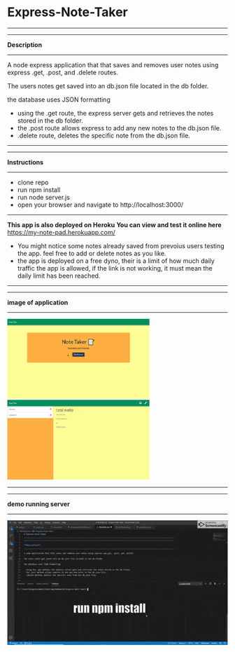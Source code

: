 # Express-Note-Taker
________________________________________________________________________________________________________________________________________
________________________________________________________________________________________________________________________________________

**Description**
________________________________________________________________________________________________________________________________________

A node express application that that saves and removes user notes using express .get, .post, and .delete routes.

The users notes get saved into an db.json file located in the db folder.

the database uses JSON formatting

- using the .get route, the express server gets and retrieves the notes stored in the db folder.
- the .post route allows express to add any new notes to the db.json file.
- .delete route, deletes the specific note from the db.json file.

________________________________________________________________________________________________________________________________________
________________________________________________________________________________________________________________________________________

**Instructions**
________________________________________________________________________________________________________________________________________

- clone repo
- run npm install
- run node server.js
- open your browser and navigate to http://localhost:3000/
________________________________________________________________________________________________________________________________________
 
 **This app is also deployed on Heroku**
  **You can view and test it online here**
   https://my-note-pad.herokuapp.com/
   - You might notice some notes already saved from prevoius users testing the app. feel free to add or delete notes as you like.
   - the app is deployed on a free dyno, their is a limit of how much daily traffic the app is allowed, if the link is not working, it        must mean the daily limit has been reached.
________________________________________________________________________________________________________________________________________
________________________________________________________________________________________________________________________________________

**image of application**
________________________________________________________________________________________________________________________________________

![Example profile](./examplefiles/example-img1.png)                  ![Example profile](./examplefiles/example-img2.png) 
________________________________________________________________________________________________________________________________________
________________________________________________________________________________________________________________________________________

**demo running server**
________________________________________________________________________________________________________________________________________
![Gif](./examplefiles/example-gif.gif)
